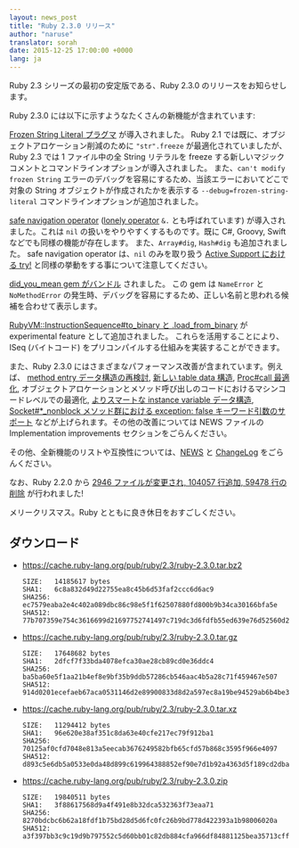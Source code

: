 ```yaml
---
layout: news_post
title: "Ruby 2.3.0 リリース"
author: "naruse"
translator: sorah
date: 2015-12-25 17:00:00 +0000
lang: ja
---
```


Ruby 2.3 シリーズの最初の安定版である、Ruby 2.3.0 のリリースをお知らせします。

Ruby 2.3.0 には以下に示すようなたくさんの新機能が含まれています:

[Frozen String Literal プラグマ](https://bugs.ruby-lang.org/issues/11473) が導入されました。
Ruby 2.1 では既に、オブジェクトアロケーション削減のために `"str".freeze` が最適化されていましたが、Ruby 2.3 では 1 ファイル中の全 String リテラルを freeze する新しいマジックコメントとコマンドラインオプションが導入されました。
また、`can't modify frozen String` エラーのデバッグを容易にするため、当該エラーにおいてどこで対象の String オブジェクトが作成されたかを表示する `--debug=frozen-string-literal` コマンドラインオプションが追加されました。

[safe navigation operator](https://bugs.ruby-lang.org/issues/11537) ([lonely operator](https://instagram.com/p/-M9l6mRPLR/) `&.` とも呼ばれています) が導入されました。これは `nil` の扱いをやりやすくするものです。既に C#, Groovy, Swift などでも同様の機能が存在します。
また、`Array#dig`, `Hash#dig` も追加されました。
safe navigation operator は、`nil` のみを取り扱う [Active Support における try!](http://api.rubyonrails.org/v4.2.5/classes/Object.html#method-i-try-21) と同様の挙動をする事について注意してください。

[did_you_mean gem がバンドル](https://bugs.ruby-lang.org/issues/11252) されました。
この gem は `NameError` と `NoMethodError` の発生時、デバッグを容易にするため、正しい名前と思われる候補を合わせて表示します。

[RubyVM::InstructionSequence#to_binary と .load_from_binary](https://bugs.ruby-lang.org/issues/11788) が experimental feature として追加されました。
これらを活用することにより、ISeq (バイトコード) をプリコンパイルする仕組みを実装することができます。

また、Ruby 2.3.0 にはさまざまなパフォーマンス改善が含まれています。例えば、
[method entry データ構造の再検討](https://bugs.ruby-lang.org/issues/11278),
[新しい table data 構造](https://bugs.ruby-lang.org/issues/11420),
[Proc#call 最適化](https://bugs.ruby-lang.org/issues/11569),
オブジェクトアロケーションとメソッド呼び出しのコードにおけるマシンコードレベルでの最適化,
[よりスマートな instance variable データ構造](https://bugs.ruby-lang.org/issues/11170),
[Socket#*_nonblock メソッド群における exception: false キーワード引数のサポート](https://bugs.ruby-lang.org/issues/11229)
などが上げられます。その他の改善については NEWS ファイルの Implementation improvements セクションをごらんください。

その他、全新機能のリストや互換性については、[NEWS](https://github.com/ruby/ruby/blob/v2_3_0/NEWS) と [ChangeLog](https://github.com/ruby/ruby/blob/v2_3_0/ChangeLog) をごらんください。

なお、Ruby 2.2.0 から [2946 ファイルが変更され, 104057 行追加, 59478 行の削除](https://github.com/ruby/ruby/compare/v2_2_0...v2_3_0) が行われました!

メリークリスマス。Ruby とともに良き休日をおすごしください。

## ダウンロード

* <https://cache.ruby-lang.org/pub/ruby/2.3/ruby-2.3.0.tar.bz2>

      SIZE:   14185617 bytes
      SHA1:   6c8a832d49d22755ea8c45b6d53faf2ccc6d6ac9
      SHA256: ec7579eaba2e4c402a089dbc86c98e5f1f62507880fd800b9b34ca30166bfa5e
      SHA512: 77b707359e754c3616699d21697752741497c719dc3d6fdfb55ed639e76d52560d293ae54cbe5c63be78dc73fbe60f1b8615d704d017bdfe1994aa9747d26a6c

* <https://cache.ruby-lang.org/pub/ruby/2.3/ruby-2.3.0.tar.gz>

      SIZE:   17648682 bytes
      SHA1:   2dfcf7f33bda4078efca30ae28cb89cd0e36ddc4
      SHA256: ba5ba60e5f1aa21b4ef8e9bf35b9ddb57286cb546aac4b5a28c71f459467e507
      SHA512: 914d0201ecefaeb67aca0531146d2e89900833d8d2a597ec8a19be94529ab6b4be367f9b0cee2868b407288896cc14b64d96150223cac0aef8aafc46fc3dd7cc

* <https://cache.ruby-lang.org/pub/ruby/2.3/ruby-2.3.0.tar.xz>

      SIZE:   11294412 bytes
      SHA1:   96e620e38af351c8da63e40cfe217ec79f912ba1
      SHA256: 70125af0cfd7048e813a5eecab3676249582bfb65cfd57b868c3595f966e4097
      SHA512: d893c5e6db5a0533e0da48d899c619964388852ef90e7d1b92a4363d5f189cd2dba32a009581f62b9f42a8e6027975fc3c18b64faf356f5e3ac43a8d69ec5327

* <https://cache.ruby-lang.org/pub/ruby/2.3/ruby-2.3.0.zip>

      SIZE:   19840511 bytes
      SHA1:   3f88617568d9a4f491e8b32dca532363f73eaa71
      SHA256: 8270bdcbc6b62a18fdf1b75bd28d5d6fc0fc26b9bd778d422393a1b98006020a
      SHA512: a3f397bb3c9c19d9b797552c5d60bb01c82db884cfa966df84881125bea35713cffd99f88fb86b271bae72d9cfb09ad9b33838cffcf6365c091459479914fdef

